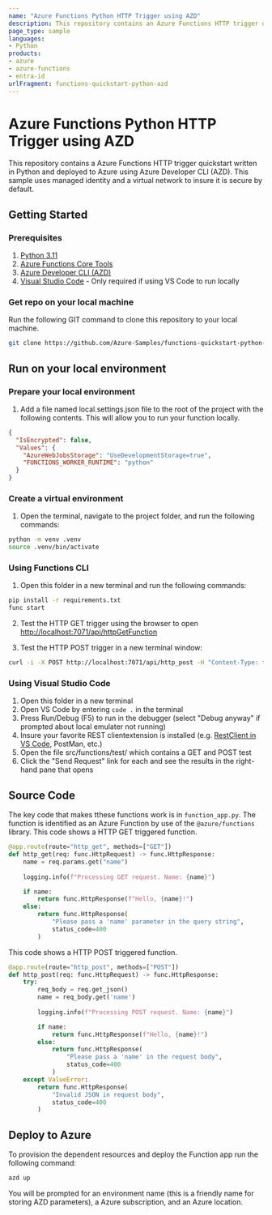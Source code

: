 ```yaml
---
name: "Azure Functions Python HTTP Trigger using AZD"
description: This repository contains an Azure Functions HTTP trigger quickstart written in Python and deployed to Azure Functions Flex Consumption using the Azure Developer CLI (AZD). This sample uses managed identity and a virtual network to insure it is secure by default.
page_type: sample
languages:
- Python
products:
- azure
- azure-functions
- entra-id
urlFragment: functions-quickstart-python-azd
---
```


# Azure Functions Python HTTP Trigger using AZD

This repository contains a Azure Functions HTTP trigger quickstart written in Python and deployed to Azure using Azure Developer CLI (AZD). This sample uses managed identity and a virtual network to insure it is secure by default. 

## Getting Started

### Prerequisites

1) [Python 3.11](https://www.python.org/) 
2) [Azure Functions Core Tools](https://learn.microsoft.com/azure/azure-functions/functions-run-local?tabs=v4%2Cmacos%2Ccsharp%2Cportal%2Cbash#install-the-azure-functions-core-tools)
3) [Azure Developer CLI (AZD)](https://learn.microsoft.com/azure/developer/azure-developer-cli/install-azd)
4) [Visual Studio Code](https://code.visualstudio.com/) - Only required if using VS Code to run locally

### Get repo on your local machine
Run the following GIT command to clone this repository to your local machine.
```bash
git clone https://github.com/Azure-Samples/functions-quickstart-python-azd.git
```

## Run on your local environment

### Prepare your local environment
1) Add a file named local.settings.json file to the root of the project with the following contents. This will allow you to run your function locally.
```json
{
  "IsEncrypted": false,
  "Values": {
    "AzureWebJobsStorage": "UseDevelopmentStorage=true",
    "FUNCTIONS_WORKER_RUNTIME": "python"
  }
}
```

### Create a virtual environment
1) Open the terminal, navigate to the project folder, and run the following commands:

```bash
python -m venv .venv
source .venv/bin/activate
```

### Using Functions CLI
1) Open this folder in a new terminal and run the following commands:

```bash
pip install -r requirements.txt
func start
```

2) Test the HTTP GET trigger using the browser to open [http://localhost:7071/api/httpGetFunction](http://localhost:7071/api/http_get)

3) Test the HTTP POST trigger in a new terminal window:
```bash
curl -i -X POST http://localhost:7071/api/http_post -H "Content-Type: text/json" -d '{"name":"yourname"}'
```

### Using Visual Studio Code
1) Open this folder in a new terminal
2) Open VS Code by entering `code .` in the terminal
3) Press Run/Debug (F5) to run in the debugger (select "Debug anyway" if prompted about local emulater not running) 
4) Insure your favorite REST clientextension is installed (e.g. [RestClient in VS Code](https://marketplace.visualstudio.com/items?itemName=humao.rest-client), PostMan, etc.)
5) Open the file src/functions/test/ which contains a GET and POST test
6) Click the "Send Request" link for each and see the results in the right-hand pane that opens

## Source Code

The key code that makes tthese functions work is in `function_app.py`.  The function is identified as an Azure Function by use of the `@azure/functions` library. This code shows a HTTP GET triggered function.  

```python
@app.route(route="http_get", methods=["GET"])
def http_get(req: func.HttpRequest) -> func.HttpResponse:
    name = req.params.get("name")
    
    logging.info(f"Processing GET request. Name: {name}")

    if name:
        return func.HttpResponse(f"Hello, {name}!")
    else:
        return func.HttpResponse(
            "Please pass a 'name' parameter in the query string",
            status_code=400
        )
```
This code shows a HTTP POST triggered function.

```python
@app.route(route="http_post", methods=["POST"])
def http_post(req: func.HttpRequest) -> func.HttpResponse:
    try:
        req_body = req.get_json()
        name = req_body.get('name')
        
        logging.info(f"Processing POST request. Name: {name}")

        if name:
            return func.HttpResponse(f"Hello, {name}!")
        else:
            return func.HttpResponse(
                "Please pass a 'name' in the request body",
                status_code=400
            )
    except ValueError:
        return func.HttpResponse(
            "Invalid JSON in request body",
            status_code=400
        )
```

## Deploy to Azure

To provision the dependent resources and deploy the Function app run the following command:
```bash
azd up
```
You will be prompted for an environment name (this is a friendly name for storing AZD parameters), a Azure subscription, and an Azure location.
